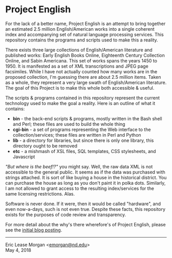 Project English
===============

For the lack of a better name, Project English is an attempt to bring together an estimated 2.5 million English/American works into a single coherent index and accompanying set of natural language processing services. This repository contains the programs and scripts used to make this a reality.

There exists three large collections of English/American literature and published works: Early English Books Online, Eighteenth Century Collection Online, and Sabin Americana. This set of works spans the years 1450 to 1950. It is manifested as a set of XML transcriptions and JPEG page facsimiles. While I have not actually counted how many works are in the proposed collection, I'm guessing there are about 2.5 million items. Taken as a whole, they represent a very large swath of English/American literature. The goal of this Project is to make this whole both accessible & useful.

The scripts & programs contained in this repository represent the current technology used to make the goal a reality. Here is an outline of what it contains:

  * __bin__ - the back-end scripts & programs, mostly written in the Bash shell and Perl; these files are used to build the whole thing
  * __cgi-bin__ - a set of programs representing the Web interface to the collection/services; these files are written in Perl and Python
  * __lib__ - a directory for libraries, but since there is only one library, this directory ought to be removed
  * __etc__ - a mishmash of XSL files, SQL templates, CSS stylesheets, and Javascript

_"But where is the beef!?"_ you might say. Well, the raw data XML is not accessible to the general public. It seems as if the data was purchased with strings attached. It is sort of like buying a house in the historical district. You can purchase the house as long as you don't paint it in polka dots. Similarly, I am not allowed to grant access to the resulting index/services for the same licensing restrictions. Alas.

Software is never done. If it were, then it would be called "hardware", and even now-a-days, such is not even true. Despite these facts, this repository exists for the purposes of code review and transparency. 

For more detail about the why's there wherefore's of Project English, please see the [initial blog posting](http://sites.nd.edu/emorgan/2018/04/project-english/).

---
Eric Lease Morgan \<<emorgan@nd.edu>\>  
May 4, 2018
